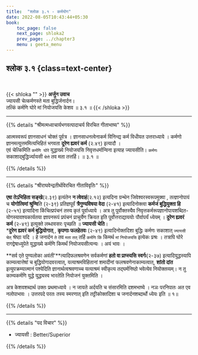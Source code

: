 ```yaml
---
title:  "श्लोक ३.१ - कर्मयोग"
date: 2022-08-05T10:43:44+05:30
book:
    toc_page: false
    next_page: shloka2
    prev_page: ../chapter3
    menu : geeta_menu
---
```



## श्लोक ३.१ {class=text-center}

<br/>

{{< shloka  ""  >}}
**अर्जुन उवाच**  
ज्यायसी चेत्कर्मणस्ते मता बुद्धिर्जनार्दन।  
तत्किं कर्मणि घोरे मां नियोजयसि केशव ॥ ३.१ ॥
{{< /shloka >}}

---

{{% details "श्रीमत्मध्वाचार्यभगवत्पादाचर्य विरचित  गीताभाष्य" %}}

आत्मस्वरूपं ज्ञानसाधनं चोक्तं पूर्वत्र । 
ज्ञानसाधनत्वेनाकर्म विनिन्द्य कर्म विधीयत उत्तराध्याये । 
कर्मणो ज्ञानमत्युत्तममित्यभिहितं भगवता 
**दूरेण ह्यवरं कर्म** (२.४९) इत्यादौ ।   
एवं चेत्किमिति `कर्मणि घोरे` युद्धाख्ये नियोजयसि 
निवृत्तधर्मान्विना इत्याह ज्यायसीति। `कर्मणः` 
सकाशाद्बुद्धिर्ज्यायसी `चेत्ते` तव मता तत्तर्हि। ॥ ३.१ ॥

{{% /details %}}  

---

{{% details "श्रीराघवेन्द्रतीर्थविरचित गीताविवृतिः" %}}

**एषा तेऽभिहिता सङ्खे**(२.३९) इत्यंतेन **न त्वेवाहं**(२.१२) इत्यदिना 
ग्रन्थेन जिवेश्वरस्वरूपमुक्वा , तत्ज्ञानोपायं च **योगोत्विमां श्रुण्वि**ति
(२-३९) प्रतिज्ञपूर्वं **त्रैगुण्यविषया वेदा** (२-४१) इत्यादिनोक्त्वा 
**कर्मजं बुद्धियुक्ता हि** (२-५१)
इत्यादिना  किंचित्प्रपंचनं तस्य कृतं पूर्वाध्याये । अत्र
तु  पूर्वोक्तस्यैव 
निवृत्तकर्मरूपज्ञानोपायशब्दित- योगस्यावश्यकार्यतया ज्ञापनरूपं
प्रपंचनं प्राचुर्येण क्रियत इति पूर्वोत्तराद्याययोः पौर्वापर्यं ध्येयम्‌ । 
**दुरेण ह्यवरं कर्म** (२-४९) इत्युक्ते लब्धावसरः पृच्छति ॥ 
**ज्यायसी चेति**।  
***दुरेण ह्यवरं कर्म बुद्धियोगात्‌** , **कृपणाः फलहेतवः**  (२-४९) 
इत्यादिनोक्तदिशा बुद्धिः
कर्मणः सकाशात्‌ `ज्यायसी चेत्‌` श्रेष्ठा यदि । हे जनार्दन `ते` तव `मता` 
`तत्‌` तर्हि `कर्मणि` `किं` किमर्थ `मां` `नियोजयसि` इत्येकः प्रश्रः । 
तत्रापि घोरे रागद्वेषाध्युपेते
युद्धाख्ये कर्मणि किमर्थं नियोजयसीत्यन्यः । अयं भावः ।   

**सर्व एते पुण्यलोका अवंती'**त्यादिफलश्रवणेन सर्वकर्मणां 
**हतो वा प्राप्स्यसि स्वर्गः**(२-३७) 
इत्यादियुद्धस्यापि काम्यत्वात्तेषां च बुद्धियोगादवरत्वात्‌, यत्याश्रमविहितानां
शमादीनां फलश्रवणेनाकाम्यत्वात्‌, **शांतो दांत** इत्युपक्रम्यात्मानं पश्येदिति
ज्ञानार्थत्वश्रवणाच्च यत्याश्रमं स्वीकृत्य तद्घर्मनिष्ठो 
भवेत्येव नियोक्तव्यम्‌। न तु
काम्यकर्मणि युद्धे युद्ध्यस्व भारतेति नियोजनं युक्तमिति ।   

अत्र केशवशब्दार्थ उक्तः प्रथमाध्याये । न जायते अर्दयति च संसारमिति 
दशमभाष्ये । नञः
परनिपातः अत एव नलोपाभावः । उत्तरपदे परतः तस्य स्मरणात्‌ इति
तट्टीकोक्तदिशा च जनार्दनशब्दार्थो ध्येयः इति ॥ १॥


{{% /details %}}


---

{{% details "पद विचार" %}}

- ज्यायसी : Better/Superior

{{% /details %}}
